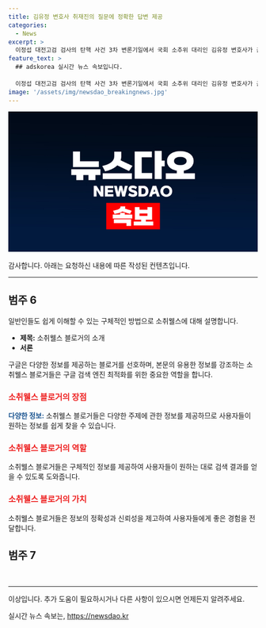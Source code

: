 ```yaml
---
title: 김유정 변호사 취재진의 질문에 정확한 답변 제공
categories:
  - News
excerpt: >
  이정섭 대전고검 검사의 탄핵 사건 3차 변론기일에서 국회 소추위 대리인 김유정 변호사가 출석해 질문에 답하고 있다. 검사는 마약 투약, 수사 무마, 전과 기록 열람, 특혜 수수 등 혐의를 받고 있다.
feature_text: >
  ## adskorea 실시간 뉴스 속보입니다.

  이정섭 대전고검 검사의 탄핵 사건 3차 변론기일에서 국회 소추위 대리인 김유정 변호사가 출석해 질문에 답하고 있다. 검사는 마약 투약, 수사 무마, 전과 기록 열람, 특혜 수수 등 혐의를 받고 있다.
image: '/assets/img/newsdao_breakingnews.jpg'
---
```


<p><img src="/assets/img/newsdao_breakingnews.jpg" alt="adskorea 속보" /></p>

<p>감사합니다. 아래는 요청하신 내용에 따른 작성된 컨텐츠입니다.</p>

<hr />

<h2 data-ke-size="size26">범주 6</h2>

<p data-ke-size="size16">일반인들도 쉽게 이해할 수 있는 구체적인 방법으로 소취웰스에 대해 설명합니다.</p>

<ul>
  <li><b>제목:</b> 소취웰스 블로거의 소개</li>
  <li><b>서론</b></li>
</ul>

<p data-ke-size="size16">구글은 다양한 정보를 제공하는 블로거를 선호하며, 본문의 유용한 정보를 강조하는 소취웰스 블로거들은 구글 검색 엔진 최적화를 위한 중요한 역할을 합니다.</p>

<h3><b><span style="color: #ee2323;">소취웰스 블로거의 장점</span></b></h3>

<p data-ke-size="size16"><b><span style="color: #1a5490;">다양한 정보:</span></b> 소취웰스 블로거들은 다양한 주제에 관한 정보를 제공하므로 사용자들이 원하는 정보를 쉽게 찾을 수 있습니다.</p>

<h3><b><span style="color: #ee2323;">소취웰스 블로거의 역할</span></b></h3>

<p data-ke-size="size16">소취웰스 블로거들은 구체적인 정보를 제공하여 사용자들이 원하는 대로 검색 결과를 얻을 수 있도록 도와줍니다.</p>

<h3><b><span style="color: #ee2323;">소취웰스 블로거의 가치</span></b></h3>

<p data-ke-size="size16">소취웰스 블로거들은 정보의 정확성과 신뢰성을 제고하여 사용자들에게 좋은 경험을 전달합니다.</p>

<h2 data-ke-size="size26">범주 7</h2>

<p data-ke-size="size16">&nbsp;</p>

<hr />

<p>이상입니다. 추가 도움이 필요하시거나 다른 사항이 있으시면 언제든지 알려주세요.</p>
실시간 뉴스 속보는, <a href="https://newsdao.kr" rel="dofollow">https://newsdao.kr</a>


